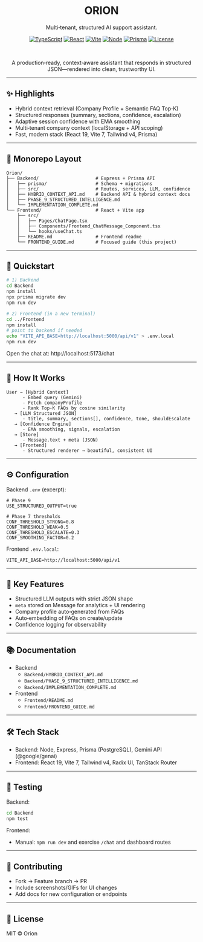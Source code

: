 <div align="center">

# ORION

Multi‑tenant, structured AI support assistant.

[![TypeScript](https://img.shields.io/badge/TypeScript-5.9-3178C6?logo=typescript&logoColor=white)](https://www.typescriptlang.org/)
[![React](https://img.shields.io/badge/React-19-61DAFB?logo=react&logoColor=000)](https://react.dev)
[![Vite](https://img.shields.io/badge/Vite-7-646CFF?logo=vite&logoColor=white)](https://vitejs.dev)
[![Node](https://img.shields.io/badge/Node-20-339933?logo=node.js&logoColor=white)](https://nodejs.org)
[![Prisma](https://img.shields.io/badge/Prisma-ORM-2D3748?logo=prisma)](https://www.prisma.io)
[![License](https://img.shields.io/badge/License-MIT-black)](#)

<br/>

A production‑ready, context‑aware assistant that responds in structured JSON—rendered into clean, trustworthy UI.

</div>

---

## ✨ Highlights

- Hybrid context retrieval (Company Profile + Semantic FAQ Top‑K)
- Structured responses (summary, sections, confidence, escalation)
- Adaptive session confidence with EMA smoothing
- Multi‑tenant company context (localStorage + API scoping)
- Fast, modern stack (React 19, Vite 7, Tailwind v4, Prisma)

---

## 🧱 Monorepo Layout

```
Orion/
├── Backend/                     # Express + Prisma API
│   ├── prisma/                  # Schema + migrations
│   ├── src/                     # Routes, services, LLM, confidence
│   ├── HYBRID_CONTEXT_API.md    # Backend API & hybrid context docs
│   ├── PHASE_9_STRUCTURED_INTELLIGENCE.md
│   └── IMPLEMENTATION_COMPLETE.md
└── Frontend/                    # React + Vite app
    ├── src/
    │   ├── Pages/ChatPage.tsx
    │   ├── Components/Frontend_ChatMessage_Component.tsx
    │   └── hooks/useChat.ts
    ├── README.md                # Frontend readme
    └── FRONTEND_GUIDE.md        # Focused guide (this project)
```

---

## 🚀 Quickstart

```bash
# 1) Backend
cd Backend
npm install
npx prisma migrate dev
npm run dev

# 2) Frontend (in a new terminal)
cd ../Frontend
npm install
# point to backend if needed
echo "VITE_API_BASE=http://localhost:5000/api/v1" > .env.local
npm run dev
```

Open the chat at: http://localhost:5173/chat

---

## 🧠 How It Works

```
User → [Hybrid Context]
      - Embed query (Gemini)
      - Fetch companyProfile
      - Rank Top‑K FAQs by cosine similarity
   → [LLM Structured JSON]
      - title, summary, sections[], confidence, tone, shouldEscalate
   → [Confidence Engine]
      - EMA smoothing, signals, escalation
   → [Store]
      - Message.text + meta (JSON)
   → [Frontend]
      - Structured renderer → beautiful, consistent UI
```

---

## ⚙️ Configuration

Backend `.env` (excerpt):

```env
# Phase 9
USE_STRUCTURED_OUTPUT=true

# Phase 7 thresholds
CONF_THRESHOLD_STRONG=0.8
CONF_THRESHOLD_WEAK=0.5
CONF_THRESHOLD_ESCALATE=0.3
CONF_SMOOTHING_FACTOR=0.2
```

Frontend `.env.local`:

```env
VITE_API_BASE=http://localhost:5000/api/v1
```

---

## 🧩 Key Features

- Structured LLM outputs with strict JSON shape
- `meta` stored on Message for analytics + UI rendering
- Company profile auto‑generated from FAQs
- Auto‑embedding of FAQs on create/update
- Confidence logging for observability

---

## 📚 Documentation

- Backend
  - `Backend/HYBRID_CONTEXT_API.md`
  - `Backend/PHASE_9_STRUCTURED_INTELLIGENCE.md`
  - `Backend/IMPLEMENTATION_COMPLETE.md`
- Frontend
  - `Frontend/README.md`
  - `Frontend/FRONTEND_GUIDE.md`

---

## 🛠️ Tech Stack

- Backend: Node, Express, Prisma (PostgreSQL), Gemini API (@google/genai)
- Frontend: React 19, Vite 7, Tailwind v4, Radix UI, TanStack Router

---

## 🧪 Testing

Backend:
```bash
cd Backend
npm test
```

Frontend:
- Manual: `npm run dev` and exercise `/chat` and dashboard routes

---

## 🤝 Contributing

- Fork → Feature branch → PR
- Include screenshots/GIFs for UI changes
- Add docs for new configuration or endpoints

---

## 📄 License

MIT © Orion
